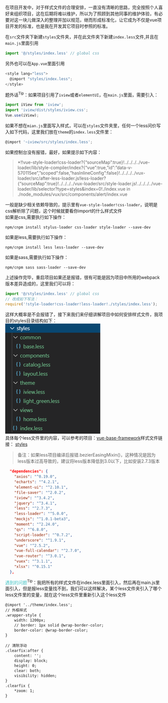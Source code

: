 在项目开发中，对于样式文件的合理安排，一直没有清晰的思路，完全按照个人喜好来组织项目，这在后期将难以维护，所以为了照顾到其他同事的维护体验，有必要对这一块儿做深入的整理并加以规范，继而形成标准化，让它成为不仅是vue项目开发的标准，也是我在开发其它项目时参照的标准。

在`src`文件夹下新建`styles`文件夹，并在此文件夹下新建`index.less`文件,并且在`main.js`里面引用
```js
import '@/styles/index.less' // global css
```
另外也可以在`App.vue`里面引用
```js
<style lang="less">
  @import "styles/index.less";
</style>
```
题外话<sup>Tip</sup>：如果项目引用了`iview`或者`elementUI`，在`main.js`里面，需要引入：
```js
import iView from 'iview';
import 'iview/dist/styles/iview.css';
Vue.use(iView);
```
如果不想在`mian.js`里面写入样式，可以在`styles`文件夹里，任何一个less问价写入如下代码，这里我们放在`theme`的`index.less`文件里：
```js
@import '~iview/src/styles/index.less';
```
如果控制台没有报错，最好，如果提示如下内容：
>*!!vue-style-loader!css-loader?{“sourceMap”:true}!../../../../vue-loader/lib/style-compiler/index?{“vue”:true,”id”:”data-v-570115ee”,”scoped”:false,”hasInlineConfig”:false}!../../../../vux-loader/src/after-less-loader.js!less-loader?{“sourceMap”:true}!../../../../vux-loader/src/style-loader.js!../../../../vue-loader/lib/selector?type=styles&index=0!./index.vue in ./node_modules/vux/src/components/alert/index.vue

一般是缺少相关依赖导致的，提示里有`vue-style-loader!css-loader`，说明是css解析除了问题，这个时候就要看你import的什么样式文件<br>
如果是css,需要执行如下操作：
```
npm/cnpm install stylus-loader css-loader style-loader --save-dev
```
如果是less,需要执行如下操作：
```
npm/cnpm install less less-loader --save-dev
```
如果是sass,需要执行如下操作：
```
npm/cnpm sass sass-loader --save-dev
```
上述操作完毕，重启项目如果还是报错，很有可能是因为项目中所用的webpack版本差异造成的，这里我们可以将：
```js
import '@/styles/index.less' // global css
// 改成如下写法：
require('!style-loader!css-loader!less-loader!./styles/index.less');
```
这样大概率是不会报错了，接下来我们来仔细讲解项目中如何安排样式文件，我项目的styles目录结构如下：<br>
![styles目录](./img/004.png "styles目录")<br>
具体每个less文件里的内容，可以参考的项目：[vue-base-framework](https://github.com/darenone/vue-base-framework "vue-base-framework")样式文件链接：
[styles](https://github.com/darenone/vue-base-framework/tree/master/src/styles "styles")<br>
>备注：如果less项目编译后报错.bezierEasingMixin()，这种情况是因为less版本过高导致的，建议将less版本降低到3.0以下，比如安装2.7.3版本
```json
  "dependencies": {
    "axios": "^0.19.0",
    "echarts": "^4.2.1",
    "element-ui": "^2.10.1",
    "file-saver": "^2.0.2",
    "iview": "^3.4.2",
    "jquery": "^3.4.1",
    "less": "^2.7.3",
    "less-loader": "^5.0.0",
    "mockjs": "^1.0.1-beta3",
    "moment": "^2.24.0",
    "qs": "^6.8.0",
    "script-loader": "^0.7.2",
    "underscore": "^1.9.1",
    "vue": "^2.5.2",
    "vue-full-calendar": "^2.7.0",
    "vue-router": "^3.0.1",
    "vuex": "^3.1.1",
    "xlsx": "^0.15.1"
  },
```
<span style="color:#42c4c6;">遇到的问题</span><sup>Tip</sup>：我把所有的样式文件在index.less里面引入，然后再在main.js里面引入，但是报less变量找不到，我们可以这样解决，某个less文件夹引入了哪个less文件里的变量，就在这个less文件里重新引入这个less文件
```less
@import '../theme/index.less';
// 外框样式
.wrapper-style {
    width: 1200px;
    // border: 1px solid @wrap-border-color;
    border-color: @wrap-border-color;
}

// 清除浮动
.clearfix:after {
    content: '';
    display: block;
    height: 0;
    clear: both;
    visibility: hidden;
}
.clearfix {
    *zoom: 1;
}
```